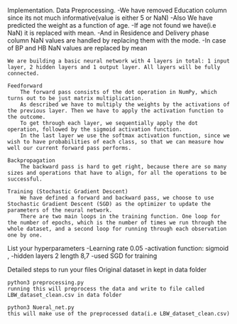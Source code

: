 Implementation.
    Data Preprocessing.
        -We have removed Education column since its not much informative(value is either 5 or NaN)
        -Also We have predicted the weight as a function of age.
        -If age not found we have(i.e NaN) it is replaced with mean.
        -And in Residence and Delivery phase column NaN values are handled by replacing them with the mode.
        -In case of BP and HB NaN values are replaced by mean
    
    We are building a basic neural network with 4 layers in total: 1 input layer, 2 hidden layers and 1 output layer. All layers will be fully connected.
    
    Feedforward
        The forward pass consists of the dot operation in NumPy, which turns out to be just matrix multiplication.
        As described we have to multiply the weights by the activations of the previous layer. Then we have to apply the activation function to the outcome.
        To get through each layer, we sequentially apply the dot operation, followed by the sigmoid activation function. 
        In the last layer we use the softmax activation function, since we wish to have probabilities of each class, so that we can measure how well our current forward pass performs.
    
    Backpropagation
        The backward pass is hard to get right, because there are so many sizes and operations that have to align, for all the operations to be successful.
    
    Training (Stochastic Gradient Descent)
        We have defined a forward and backward pass, we choose to use Stochastic Gradient Descent (SGD) as the optimizer to update the parameters of the neural network.
        There are two main loops in the training function. One loop for the number of epochs, which is the number of times we run through the whole dataset, and a second loop for running through each observation one by one. 
    
    
List your hyperparameters
        -Learning rate 0.05 
        -activation function: sigmoid ,
        -hidden layers 2 length 8,7 
        -used SGD for training

Detailed steps to run your files 
	Original dataset in kept in data folder

	python3 preprocessing.py
	running this will preprocess the data and write to file called LBW_dataset_clean.csv in data folder

	python3 Nueral_net.py
	this will make use of the preprocessed data(i.e LBW_dataset_clean.csv)
    
